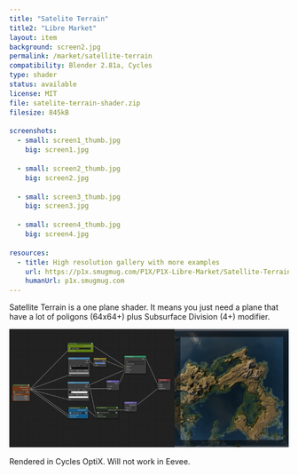 ```yaml
---
title: "Satelite Terrain"
title2: "Libre Market"
layout: item
background: screen2.jpg
permalink: /market/satellite-terrain
compatibility: Blender 2.81a, Cycles
type: shader
status: available
license: MIT
file: satelite-terrain-shader.zip
filesize: 845kB

screenshots:
  - small: screen1_thumb.jpg
    big: screen1.jpg

  - small: screen2_thumb.jpg
    big: screen2.jpg

  - small: screen3_thumb.jpg
    big: screen3.jpg
  
  - small: screen4_thumb.jpg
    big: screen4.jpg

resources:
  - title: High resolution gallery with more examples
    url: https://p1x.smugmug.com/P1X/P1X-Libre-Market/Satellite-Terrain-Shader/
    humanUrl: p1x.smugmug.com
---
```


Satellite Terrain is a one plane shader. It means you just need a plane that have a lot of poligons (64x64+) plus Subsurface Division (4+) modifier.

![Satellite Terrain in Blender 3D](/assets/market/satellite-terrain/shader.jpg)

Rendered in Cycles OptiX. Will not work in Eevee.
